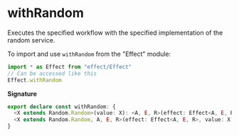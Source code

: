 # withRandom

Executes the specified workflow with the specified implementation of the
random service.

To import and use `withRandom` from the "Effect" module:

```ts
import * as Effect from "effect/Effect"
// Can be accessed like this
Effect.withRandom
```

**Signature**

```ts
export declare const withRandom: {
  <X extends Random.Random>(value: X): <A, E, R>(effect: Effect<A, E, R>) => Effect<A, E, R>
  <X extends Random.Random, A, E, R>(effect: Effect<A, E, R>, value: X): Effect<A, E, R>
}
```

